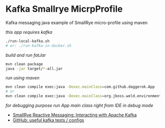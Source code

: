 # Kafka Smallrye MicrpProfile
Kafka messaging java example of SmallRye micro-profile using maven

_this app requires kafka_

```bash
./run-local-kafka.sh
# or: ./run-kafka-in-docker.sh
```

_build and run fatJar_

```bash
mvn clean package
java -jar target/*-all.jar
```

_run using maven_

```bash
mvn clean compile exec:java -Dexec.mainClass=com.github.daggerok.App
# or
mvn clean compile exec:java -Dexec.mainClass=org.jboss.weld.environment.se.StartMain 
```

_for debugging purpose run App main class right from IDE in debug mode_

* [SmallRye Reactive Messaging: Interacting with Apache Kafka](https://smallrye.io/smallrye-reactive-messaging/#_interacting_with_apache_kafka)
* [GitHub: useful kafka tests / configs](https://github.com/smallrye/smallrye-reactive-messaging/blob/master/smallrye-reactive-messaging-kafka/src/test/java/io/smallrye/reactive/messaging/kafka/KafkaTestBase.java)
